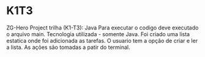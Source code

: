 # K1T3
ZG-Hero Project trilha (K1-T3): Java
Para executar o codigo deve executado o arquivo main.
Tecnologia utilizada - somente Java.
Foi criado uma lista estatica onde foi adicionada as tarefas.
O usuario tem a opção de criar e ler a lista.
As ações são tomadas a patir do terminal. 
